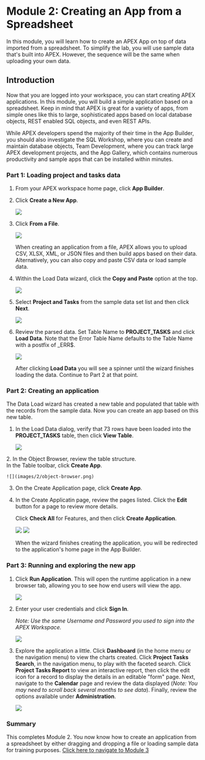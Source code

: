 # Module 2: Creating an App from a Spreadsheet

In this module, you will learn how to create an APEX App on top of data imported from a spreadsheet. To simplify the lab, you will use sample data that's built into APEX. However, the sequence will be the same when uploading your own data.

## Introduction
Now that you are logged into your workspace, you can start creating APEX applications. In this module, you will build a simple application based on a spreadsheet. Keep in mind that APEX is great for a variety of apps, from simple ones like this to large, sophisticated apps based on local database objects, REST enabled SQL objects, and even REST APIs.

While APEX developers spend the majority of their time in the App Builder, you should also investigate the SQL Workshop, where you can create and maintain database objects, Team Development, where you can track large APEX development projects, and the App Gallery, which contains numerous productivity and sample apps that can be installed within minutes.

### **Part 1**: Loading project and tasks data  
 
1.  From your APEX workspace home page, click **App Builder**.
2.  Click **Create a New App**.

    ![](images/2/create-a-new-app.png)

3.  Click **From a File**.

    ![](images/2/from-a-file.png)

    When creating an application from a file, APEX allows you to upload CSV, XLSX, XML, or JSON files and then build apps based on their data. Alternatively, you can also copy and paste CSV data or load sample data.

4.  Within the Load Data wizard, click the **Copy and Paste** option at the top. 

    ![](images/2/copy-paste.png)


5. Select **Project and Tasks** from the sample data set list and then click **Next**.

    ![](images/2/copy-paste-projects-tasks.png)

5.  Review the parsed data. Set Table Name to **PROJECT_TASKS** and click **Load Data**. Note that the Error Table Name defaults to the Table Name with a postfix of \_ERR$.

    ![](images/2/new-table-name.png)
    
    After clicking **Load Data** you will see a spinner until the wizard finishes loading the data. Continue to Part 2 at that point.

### **Part 2**: Creating an application 

The Data Load wizard has created a new table and populated that table with the records from the sample data. Now you can create an app based on this new table.

1.  In the Load Data dialog, verify that 73 rows have been loaded into the **PROJECT_TASKS** table, then click **View Table**. 

    ![](images/2/continue-to-view-object.png)

[//]: # (click **Create Application**. )
[//]: # (images/2/continue-to-create-application-wizard.png)

[//]: # (Remove Steps 2 and 3)
2. In the Object Browser, review the table structure.   
    In the Table toolbar, click **Create App**.

    ![](images/2/object-browser.png)
    
3. On the Create Application page, click **Create App**.
    
2. In the Create Applicatin page, review the pages listed. Click the **Edit** button for a page to review more details.

    Click **Check All** for Features, and then click **Create Application**.

    ![](images/2/name-for-application.png)
    ![](images/2/create-application.png)

    When the wizard finishes creating the application, you will be redirected to the application's home page in the App Builder.

### **Part 3**: Running and exploring the new app

1.  Click **Run Application**. This will open the runtime application in a new browser tab, allowing you to see how end users will view the app.

    ![](images/2/run-application.png)

2.  Enter your user credentials and click **Sign In**.

    *Note: Use the same Username and Password you used to sign into the APEX Workspace.*

    ![](images/2/sign-in.png)

3.  Explore the application a little. Click **Dashboard** (in the home menu or the navigation menu) to view the charts created. Click **Project Tasks Search**, in the navigation menu, to play with the faceted search. Click **Project Tasks Report** to view an interactive report, then click the edit icon for a record to display the details in an editable "form" page. Next, navigate to the **Calendar** page and review the data displayed (*Note: You may need to scroll back several months to see data*). Finally, review the options available under **Administration**.

    ![](images/2/new-app.png)

### **Summary**

This completes Module 2. You now know how to create an application from a spreadsheet by either dragging and dropping a file or loading sample data for training purposes. [Click here to navigate to Module 3](3-improving-the-faceted-search.md)
